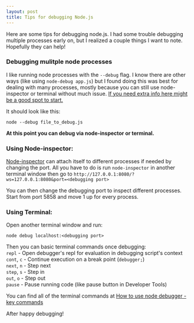 ```yaml
---
layout: post
title: Tips for debugging Node.js
---
```


Here are some tips for debugging node.js. I had some trouble debugging multiple processes early on, but I realized a couple things I want to note. Hopefully they can help!

### Debugging mulitple node processes
I like running node processes with the `--debug` flag. I know there are other ways (like using `node-debug app.js`) but I found doing this was best for dealing with many processes, mostly because you can still use node-inspector or terminal without much issue. [If you need extra info here might be a good spot to start.](https://github.com/node-inspector/node-inspector#2-enable-debug-mode-in-your-node-process)

It should look like this:

```
node --debug file_to_debug.js
```


**At this point you can debug via node-inspector or terminal.**

### Using Node-inspector:
[Node-inspector](https://github.com/node-inspector/node-inspector) can attach itself to different processes if needed by changing the port. All you have to do is run `node-inspector` in another terminal window then go to `http://127.0.0.1:8080/?ws=127.0.0.1:8080&port=<debugging port>`

You can then change the debugging port to inspect different processes. Start from port 5858 and move 1 up for every process.


### Using Terminal:
Open another terminal window and run:

```
node debug localhost:<debugging port>
```

Then you can basic terminal commands once debugging:<br>
`repl` - Open debugger's repl for evaluation in debugging script's context <br>
`cont`, `c` - Continue execution on a break point (`debugger;`) <br>
`next`, `n` - Step next <br>
`step`, `s` - Step in <br>
`out`, `o` - Step out <br>
`pause` - Pause running code (like pause button in Developer Tools) <br>

You can find all of the terminal commands at [How to use node debugger - key commands](https://nodejs.org/api/debugger.html)

After happy debugging!
